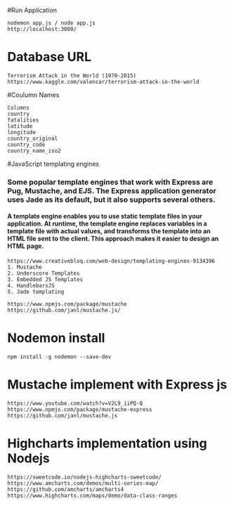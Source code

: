 #Run Application
```
nodemon app.js / node app.js
http://localhost:3000/
```

# Database URL
```
Terrorism Attack in the World (1970-2015)
https://www.kaggle.com/valencar/terrorism-attack-in-the-world
```

#Coulumn Names

```
Columns
country
fatalities
latitude
longitude
country_original
country_code
country_name_iso2
```

#JavaScript templating engines

### Some popular template engines that work with Express are Pug, Mustache, and EJS. The Express application generator uses Jade as its default, but it also supports several others.

#### A template engine enables you to use static template files in your application. At runtime, the template engine replaces variables in a template file with actual values, and transforms the template into an HTML file sent to the client. This approach makes it easier to design an HTML page.

```
https://www.creativebloq.com/web-design/templating-engines-9134396
1. Mustache
2. Underscore Templates
3. Embedded JS Templates
4. HandlebarsJS
5. Jade templating
```

```
https://www.npmjs.com/package/mustache
https://github.com/janl/mustache.js/
```

# Nodemon install

```
npm install -g nodemon --save-dev
```

# Mustache implement with Express js

```
https://www.youtube.com/watch?v=V2L9_iiPQ-Q
https://www.npmjs.com/package/mustache-express
https://github.com/janl/mustache.js
```

# Highcharts implementation using Nodejs
```
https://sweetcode.io/nodejs-highcharts-sweetcode/
https://www.amcharts.com/demos/multi-series-map/
https://github.com/amcharts/amcharts4
https://www.highcharts.com/maps/demo/data-class-ranges
```